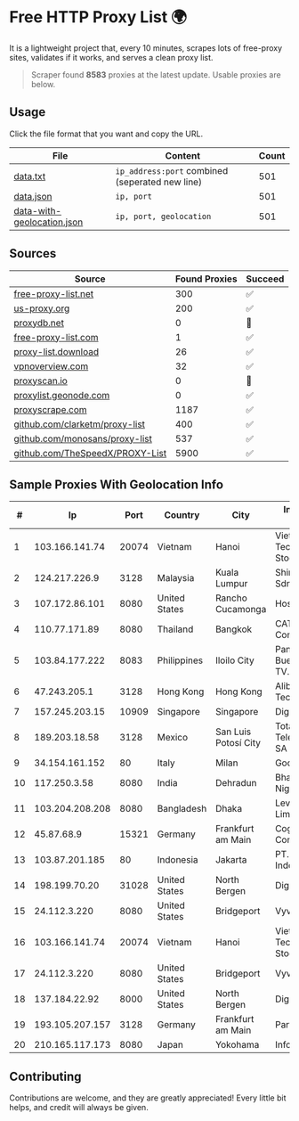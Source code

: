 
# Free HTTP Proxy List 🌍

It is a lightweight project that, every 10 minutes, scrapes lots of free-proxy sites, validates if it works, and serves a clean proxy list.


> Scraper found **8583** proxies at the latest update. Usable proxies are below.

## Usage

Click the file format that you want and copy the URL.


|File|Content|Count|
|----|-------|-----|
|[data.txt](https://raw.githubusercontent.com/themiralay/Proxy-List-World/master/data.txt)|`ip_address:port` combined (seperated new line)|501|
|[data.json](https://raw.githubusercontent.com/themiralay/Proxy-List-World/master/data.json)|`ip, port`|501|
|[data-with-geolocation.json](https://raw.githubusercontent.com/themiralay/Proxy-List-World/master/data-with-geolocation.json)|`ip, port, geolocation`|501|

## Sources

|Source|Found Proxies|Succeed|
|------|-------------|-------|
|[free-proxy-list.net](https://free-proxy-list.net)|300|✅|
|[us-proxy.org](https://www.us-proxy.org)|200|✅|
|[proxydb.net](http://proxydb.net)|0|🚫|
|[free-proxy-list.com](https://free-proxy-list.com/?page=&port=&type%5B%5D=http&type%5B%5D=https&up_time=0&search=Search)|1|✅|
|[proxy-list.download](https://www.proxy-list.download/HTTP)|26|✅|
|[vpnoverview.com](https://vpnoverview.com/privacy/anonymous-browsing/free-proxy-servers)|32|✅|
|[proxyscan.io](https://www.proxyscan.io)|0|🚫|
|[proxylist.geonode.com](https://proxylist.geonode.com/api/proxy-list?limit=300&page=1&sort_by=lastChecked&sort_type=desc&protocols=http,https)|0|✅|
|[proxyscrape.com](https://api.proxyscrape.com/v2/?request=displayproxies&protocol=http&timeout=10000&country=all&ssl=all&anonymity=all)|1187|✅|
|[github.com/clarketm/proxy-list](https://raw.githubusercontent.com/clarketm/proxy-list/master/proxy-list-raw.txt)|400|✅|
|[github.com/monosans/proxy-list](https://raw.githubusercontent.com/monosans/proxy-list/main/proxies/http.txt)|537|✅|
|[github.com/TheSpeedX/PROXY-List](https://raw.githubusercontent.com/TheSpeedX/PROXY-List/master/http.txt)|5900|✅|


## Sample Proxies With Geolocation Info

|#|Ip|Port|Country|City|Internet Service Provider|
|-|--|----|-------|----|-------------------------|
|1|103.166.141.74|20074|Vietnam|Hanoi|Viet NAM Cloud Technology Joint Stock Company|
|2|124.217.226.9|3128|Malaysia|Kuala Lumpur|Shinjiru Technology Sdn Bhd|
|3|107.172.86.101|8080|United States|Rancho Cucamonga|HostPapa|
|4|110.77.171.89|8080|Thailand|Bangkok|CAT Telecom Public Company Limited|
|5|103.84.177.222|8083|Philippines|Iloilo City|Panay Broadband / Buenavista Cable TV., Inc.|
|6|47.243.205.1|3128|Hong Kong|Hong Kong|Alibaba (US) Technology Co., Ltd.|
|7|157.245.203.15|10909|Singapore|Singapore|DigitalOcean, LLC|
|8|189.203.18.58|3128|Mexico|San Luis Potosí City|Total Play Telecomunicaciones SA De CV|
|9|34.154.161.152|80|Italy|Milan|Google LLC|
|10|117.250.3.58|8080|India|Dehradun|Bharat Sanchar Nigam Ltd|
|11|103.204.208.208|8080|Bangladesh|Dhaka|Level3 Carrier Limited|
|12|45.87.68.9|15321|Germany|Frankfurt am Main|Cogent Communications|
|13|103.87.201.185|80|Indonesia|Jakarta|PT. Fiber Networks Indonesia|
|14|198.199.70.20|31028|United States|North Bergen|DigitalOcean, LLC|
|15|24.112.3.220|8080|United States|Bridgeport|Vyve Broadband|
|16|103.166.141.74|20074|Vietnam|Hanoi|Viet NAM Cloud Technology Joint Stock Company|
|17|24.112.3.220|8080|United States|Bridgeport|Vyve Broadband|
|18|137.184.22.92|8000|United States|North Bergen|DigitalOcean, LLC|
|19|193.105.207.157|3128|Germany|Frankfurt am Main|Partlix, Ltd.|
|20|210.165.117.173|8080|Japan|Yokohama|InfoSphere|



## Contributing

Contributions are welcome, and they are greatly appreciated! Every
little bit helps, and credit will always be given.

